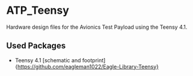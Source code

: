 # ATP_Teensy
Hardware design files for the Avionics Test Payload using the Teensy 4.1.

## Used Packages 
- Teensy 4.1 [schematic and footprint]{https://github.com/eagleman1022/Eagle-Library-Teensy}

